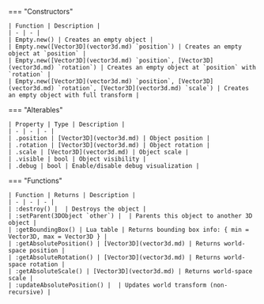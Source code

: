 === "Constructors"

    | Function | Description |
    | - | - |
    | Empty.new() | Creates an empty object |
    | Empty.new([Vector3D](vector3d.md) `position`) | Creates an empty object at `position` |
    | Empty.new([Vector3D](vector3d.md) `position`, [Vector3D](vector3d.md) `rotation`) | Creates an empty object at `position` with `rotation` |
    | Empty.new([Vector3D](vector3d.md) `position`, [Vector3D](vector3d.md) `rotation`, [Vector3D](vector3d.md) `scale`) | Creates an empty object with full transform |

=== "Alterables"

    | Property | Type | Description |
    | - | - | - |
    | .position | [Vector3D](vector3d.md) | Object position |
    | .rotation | [Vector3D](vector3d.md) | Object rotation |
    | .scale | [Vector3D](vector3d.md) | Object scale |
    | .visible | bool | Object visibility |
    | .debug | bool | Enable/disable debug visualization |

=== "Functions"

    | Function | Returns | Description |
    | - | - | - |
    | :destroy() |  | Destroys the object |
    | :setParent(3DObject `other`) |  | Parents this object to another 3D object |
    | :getBoundingBox() | Lua table | Returns bounding box info: { min = Vector3D, max = Vector3D } |
    | :getAbsolutePosition() | [Vector3D](vector3d.md) | Returns world-space position |
    | :getAbsoluteRotation() | [Vector3D](vector3d.md) | Returns world-space rotation |
    | :getAbsoluteScale() | [Vector3D](vector3d.md) | Returns world-space scale |
    | :updateAbsolutePosition() |  | Updates world transform (non-recursive) |